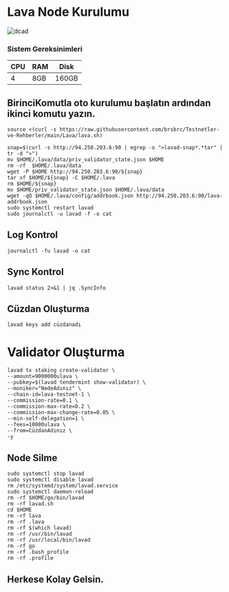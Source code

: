 # Lava Node Kurulumu

![dcad](https://user-images.githubusercontent.com/107190154/221439481-2fa90550-145b-4257-89df-eddece2a05a4.png)

### Sistem Gereksinimleri 

|CPU | RAM  | Disk  | 
|----|------|----------|
|   4| 8GB  | 160GB    |

## BirinciKomutla oto kurulumu başlatın ardından ikinci komutu yazın.
```
source <(curl -s https://raw.githubusercontent.com/brsbrc/Testnetler-ve-Rehberler/main/Lava/lava.sh)
```
```
snap=$(curl -s http://94.250.203.6:90 | egrep -o ">lavad-snap*.*tar" | tr -d ">")
mv $HOME/.lava/data/priv_validator_state.json $HOME
rm -rf  $HOME/.lava/data
wget -P $HOME http://94.250.203.6:90/${snap}
tar xf $HOME/${snap} -C $HOME/.lava
rm $HOME/${snap}
mv $HOME/priv_validator_state.json $HOME/.lava/data
wget -qO $HOME/.lava/config/addrbook.json http://94.250.203.6:90/lava-addrbook.json
sudo systemctl restart lavad
sudo journalctl -u lavad -f -o cat
```
## Log Kontrol
```
journalctl -fu lavad -o cat
```
## Sync Kontrol
```
lavad status 2>&1 | jq .SyncInfo
```
## Cüzdan Oluşturma
```
lavad keys add cüzdanadı
```
# Validator Oluşturma
```
lavad tx staking create-validator \
--amount=9000000ulava \
--pubkey=$(lavad tendermint show-validator) \
--moniker="NodeAdınız" \
--chain-id=lava-testnet-1 \
--commission-rate=0.1 \
--commission-max-rate=0.2 \
--commission-max-change-rate=0.05 \
--min-self-delegation=1 \
--fees=10000ulava \
--from=CüzdanAdınız \
-y
```

## Node Silme
```
sudo systemctl stop lavad
sudo systemctl disable lavad
rm /etc/systemd/system/lavad.service
sudo systemctl daemon-reload
rm -rf $HOME/go/bin/lavad
rm -rf lavad.sh
cd $HOME
rm -rf lava
rm -rf .lava
rm -rf $(which lavad)
rm -rf /usr/bin/lavad
rm -rf /usr/local/bin/lavad
rm -rf go
rm -rf .bash_profile
rm -rf .profile
```

## Herkese Kolay Gelsin.
